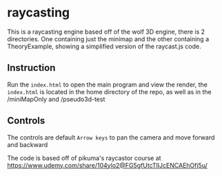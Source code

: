 # raycasting
This is a raycasting engine based off of the wolf 3D engine, there is 2 directories. One containing just the minimap and the other containing a TheoryExample, showing a simplified version of the raycast.js code.

## Instruction 
Run the ```index.html``` to open the main program and view the render, the ```index.html``` is located in the home directory of the repo, as well as in the /miniMapOnly and /pseudo3d-test
## Controls
The controls are default ```Arrow keys``` to pan the camera and move forward and backward

The code is based off of pikuma's raycastor course at https://www.udemy.com/share/104ylo2@FG5gfUtcTlIJcENCAEhOfj5u/
